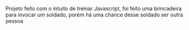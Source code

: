 Projeto feito com o intuito de treinar Javascript, foi feito uma brincadeira para invocar um soldado, porém há uma chance desse soldado ser outra pessoa
